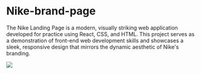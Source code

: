 
# Nike-brand-page
The Nike Landing Page is a modern, visually striking web application developed for practice using React, CSS, and HTML. This project serves as a demonstration of front-end web development skills and showcases a sleek, responsive design that mirrors the dynamic aesthetic of Nike's branding.


<img src="https://github.com/iamkuldeep05/Nike-brand-page/blob/main/output_screenshot/MAINOUTPUT.png">
